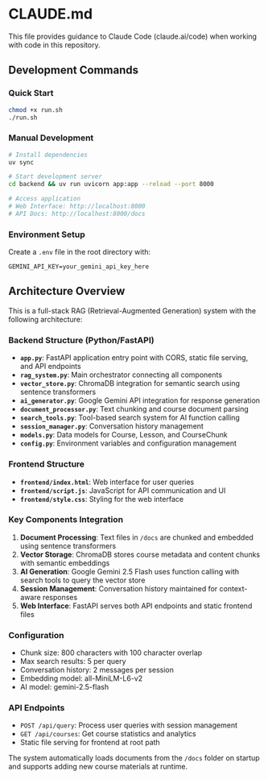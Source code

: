 # CLAUDE.md

This file provides guidance to Claude Code (claude.ai/code) when working with code in this repository.

## Development Commands

### Quick Start
```bash
chmod +x run.sh
./run.sh
```

### Manual Development
```bash
# Install dependencies
uv sync

# Start development server
cd backend && uv run uvicorn app:app --reload --port 8000

# Access application
# Web Interface: http://localhost:8000
# API Docs: http://localhost:8000/docs
```

### Environment Setup
Create a `.env` file in the root directory with:
```
GEMINI_API_KEY=your_gemini_api_key_here
```

## Architecture Overview

This is a full-stack RAG (Retrieval-Augmented Generation) system with the following architecture:

### Backend Structure (Python/FastAPI)
- **`app.py`**: FastAPI application entry point with CORS, static file serving, and API endpoints
- **`rag_system.py`**: Main orchestrator connecting all components
- **`vector_store.py`**: ChromaDB integration for semantic search using sentence transformers
- **`ai_generator.py`**: Google Gemini API integration for response generation
- **`document_processor.py`**: Text chunking and course document parsing
- **`search_tools.py`**: Tool-based search system for AI function calling
- **`session_manager.py`**: Conversation history management
- **`models.py`**: Data models for Course, Lesson, and CourseChunk
- **`config.py`**: Environment variables and configuration management

### Frontend Structure
- **`frontend/index.html`**: Web interface for user queries
- **`frontend/script.js`**: JavaScript for API communication and UI
- **`frontend/style.css`**: Styling for the web interface

### Key Components Integration
1. **Document Processing**: Text files in `/docs` are chunked and embedded using sentence transformers
2. **Vector Storage**: ChromaDB stores course metadata and content chunks with semantic embeddings  
3. **AI Generation**: Google Gemini 2.5 Flash uses function calling with search tools to query the vector store
4. **Session Management**: Conversation history maintained for context-aware responses
5. **Web Interface**: FastAPI serves both API endpoints and static frontend files

### Configuration
- Chunk size: 800 characters with 100 character overlap
- Max search results: 5 per query
- Conversation history: 2 messages per session
- Embedding model: all-MiniLM-L6-v2
- AI model: gemini-2.5-flash

### API Endpoints
- `POST /api/query`: Process user queries with session management
- `GET /api/courses`: Get course statistics and analytics
- Static file serving for frontend at root path

The system automatically loads documents from the `/docs` folder on startup and supports adding new course materials at runtime.